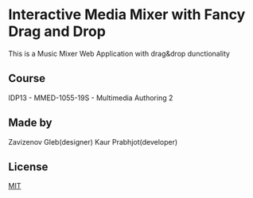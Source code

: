 # Interactive Media Mixer with Fancy Drag and Drop

This is a Music Mixer Web Application with drag&drop dunctionality

## Course

IDP13 - MMED-1055-19S - Multimedia Authoring 2

## Made by

Zavizenov Gleb(designer)
Kaur Prabhjot(developer)

## License
[MIT](https://choosealicense.com/licenses/mit/)
